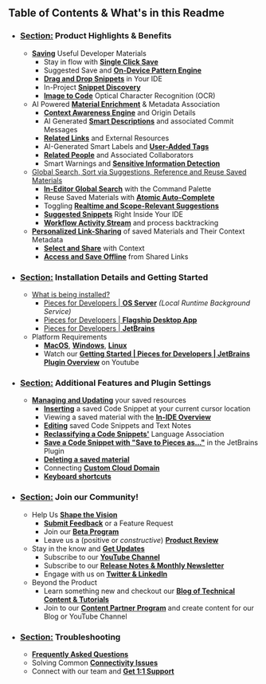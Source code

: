 [//]: # (title: Table of Contents)

## Table of Contents & What's in this Readme
- ### [Section:](#product-highlights--benefits) Product Highlights & Benefits
    - [**Saving**](#saving-useful-developer-materials) Useful Developer Materials
        - Stay in flow with [**Single Click Save**](#stay-in-flow-with-single-click-save)
        - Suggested Save and [**On-Device Pattern Engine**](#suggested-save-and-on-device-pattern-engine)
        - [**Drag and Drop Snippets**](#drag-and-drop-to-manage-your-snippets) in Your IDE
        - In-Project [**Snippet Discovery**](#in-project-snippet-discovery)
        - [**Image to Code**](#image-to-code-ocr) Optical Character Recognition (OCR)
    - AI Powered [**Material Enrichment**](#ai-powered-material-enrichment-and-metadata-association) & Metadata Association
        - [**Context Awareness Engine**](#context-awareness-engine-and-origin-details) and Origin Details
        - AI Generated [**Smart Descriptions**](#ai-generated-smart-descriptions-and-associated-commit-messages) and associated Commit Messages
        - [**Related Links**](#related-links-external-resources--reference-materials) and External Resources
        - AI-Generated Smart Labels and [**User-Added Tags**](#ai-generated-smart-labels-and-user-added-tags)
        - [**Related People**](#related-people-and-associated-collaborators) and Associated Collaborators
        - Smart Warnings and [**Sensitive Information Detection**](#smart-warnings-and-sensitive-information-detection)
    - [Global Search, Sort via Suggestions, Reference and Reuse Saved Materials](#global-search-sort-via-suggestions-reference-and-reuse-saved-materials)
        - [**In-Editor Global Search**](#in-editor-global-search) with the Command Palette
        - Reuse Saved Materials with [**Atomic Auto-Complete**](#reuse-saved-materials-with-atomic-auto-complete)
        - Toggling [**Realtime and Scope-Relevant Suggestions**](#toggling-realtime-and-scope-relevant-suggestions)
        - [**Suggested Snippets**](#suggested-snippets-right-inside-your-ide) Right Inside Your IDE
        - [**Workflow Activity Stream**](#workflow-activity-stream-and-process-backtracking) and process backtracking
    - [**Personalized Link-Sharing**](#personalized-link-sharing-of-saved-materials-and-their-context-metadata) of saved Materials and Their Context Metadata
        - [**Select and Share**](#select-right-click--link-share-directly-in-your-ide) with Context
        - [**Access and Save Offline**](#access-and-save-offline-shared-links) from Shared Links
- ### [Section:](#installation-details-and-getting-started) Installation Details and Getting Started
    - [What is being installed?](#what-all-is-being-installed)
        - [Pieces for Developers | **OS Server**](pieces://) _(Local Runtime Background Service)_
        - [Pieces for Developers | **Flagship Desktop App**](https://code.pieces.app/install)
        - [Pieces for Developers | **JetBrains**](#)
    - Platform Requirements
        - [**MacOS**](#getting-started-with-pieces-for-developers-on-macos), [**Windows**](#getting-started-with-pieces-for-developers-on-windows), [**Linux**](#getting-started-with-pieces-for-developers-on-linux)
        - Watch our [**Getting Started | Pieces for Developers | JetBrains Plugin Overview**](#watch-our-getting-started--pieces-for-developers--jetbrains-plugin-overview-on-youtube) on Youtube
- ### [Section:](#additional-features-and-benefits) Additional Features and Plugin Settings
    - [**Managing and Updating**](#additional-features-and-benefits) your saved resources
        - [**Inserting**](#inserting-a-saved-code-snippet-at-your-current-cursor-location) a saved Code Snippet at your current cursor location
        - Viewing a saved material with the [**In-IDE Overview**](#viewing-a-saved-material-with-the-in-ide-overview)
        - [**Editing**](#editing-saved-code-snippets-and-text-notes) saved Code Snippets and Text Notes
        - [**Reclassifying a Code Snippets'**](#reclassifying-a-code-snippets-language-association) Language Association
        - [**Save a Code Snippet with "Save to Pieces as..."**](#save-a-snippet-with-save-to-pieces-as-in-the-jetbrains-plugin) in the JetBrains Plugin
        - [**Deleting a saved material**](#deleting-a-saved-material)
        - Connecting [**Custom Cloud Domain**](#connecting-custom-cloud-domain)
        - [**Keyboard shortcuts**](#keyboard-shortcuts)

- ### [Section:](#join-our-community) Join our Community!
    - Help Us [**Shape the Vision**](#help-us-shape-the-vision)
        - [**Submit Feedback**](#submit-feedback-or-a-feature-request) or a Feature Request
        - Join our [**Beta Program**](#join-our-beta-program-to-test-new-products-and-features)
        - Leave us a (positive or _constructive_) [**Product Review**](#leave-us-a-positive-or-constructive-product-review)
    - Stay in the know and [**Get Updates**](#stay-in-the-know-and-get-updates)
        - Subscribe to our [**YouTube Channel**](#subscribe-to-our-youtube-channel)
        - Subscribe to our [**Release Notes & Monthly Newsletter**](#subscribe-to-our-release-notes--monthly-newsletter)
        - Engage with us on [**Twitter & LinkedIn**](#engage-with-us-on-twitter--linkedin)
    - Beyond the Product
        - Learn something new and checkout our [**Blog of Technical Content & Tutorials**](#learn-something-new-and-check-out-our-blog-of-technical-content--tutorials)
        - Join to our [**Content Partner Program**](#join-to-our-content-partner-program-and-create-content-for-our-blog-or-youtube-channel) and create content for our Blog or YouTube Channel

- ### [Section:](#troubleshooting) Troubleshooting
    - [**Frequently Asked Questions**](#frequently-asked-questions)
    - Solving Common [**Connectivity Issues**](#solving-common-connectivity-issues)
    - Connect with our team and [**Get 1:1 Support**](#connect-with-our-team-and-get-11-support)



